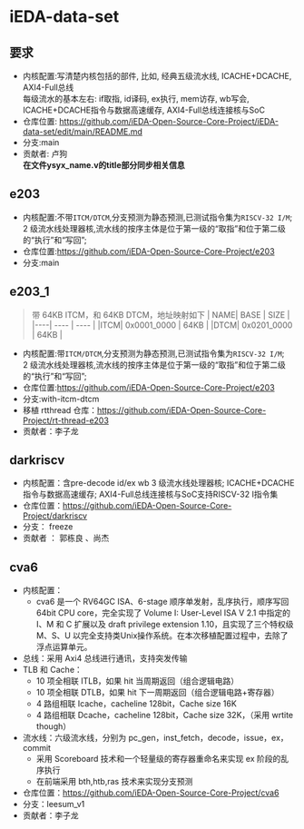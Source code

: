 # iEDA-data-set

## 要求
- 内核配置:写清楚内核包括的部件, 比如, 经典五级流水线, ICACHE+DCACHE, AXI4-Full总线  
  每级流水的基本左右: if取指, id译码, ex执行, mem访存, wb写会, ICACHE+DCACHE指令与数据高速缓存, AXI4-Full总线连接核与SoC  
- 仓库位置: https://github.com/iEDA-Open-Source-Core-Project/iEDA-data-set/edit/main/README.md  
- 分支:main  
- 贡献者: 卢狗  
**在文件ysyx_name.v的title部分同步相关信息**  


## e203

- 内核配置:不带`ITCM/DTCM`,分支预测为静态预测,已测试指令集为`RISCV-32 I/M`;  
  2 级流水线处理器核,流水线的按序主体是位于第一级的“取指”和位于第二级的“执行”和“写回”;
- 仓库位置:https://github.com/iEDA-Open-Source-Core-Project/e203
- 分支:main

## e203_1
> 带 64KB ITCM，和 64KB DTCM，地址映射如下
> | NAME| BASE | SIZE |
> |----| ---- | ---- |
> |ITCM| 0x0001_0000 | 64KB |
> |DTCM| 0x0201_0000 | 64KB |
- 内核配置:带`ITCM/DTCM`,分支预测为静态预测,已测试指令集为`RISCV-32 I/M`;  
  2 级流水线处理器核,流水线的按序主体是位于第一级的“取指”和位于第二级的“执行”和“写回”;
- 仓库位置:https://github.com/iEDA-Open-Source-Core-Project/e203
- 分支:with-itcm-dtcm
- 移植 rtthread 仓库：https://github.com/iEDA-Open-Source-Core-Project/rt-thread-e203
- 贡献者：李子龙

## darkriscv

- 内核配置：含pre-decode id/ex wb 3 级流水线处理器核; ICACHE+DCACHE指令与数据高速缓存;
  AXI4-Full总线连接核与SoC支持RISCV-32 I指令集
- 仓库位置：https://github.com/iEDA-Open-Source-Core-Project/darkriscv
- 分支： freeze
- 贡献者 ： 郭栋良 、尚杰
## cva6
- 内核配置：
  - cva6 是一个 RV64GC ISA、6-stage 顺序单发射，乱序执行，顺序写回 64bit CPU core，完全实现了 Volume I: User-Level ISA V 2.1 中指定的 I、M 和 C 扩展以及 draft privilege extension 1.10，且实现了三个特权级 M、S、U 以完全支持类Unix操作系统。在本次移植配置过程中，去除了浮点运算单元。
- 总线：采用 Axi4 总线进行通讯，支持突发传输
- TLB 和 Cache：
  - 10 项全相联 ITLB，如果 hit 当周期返回（组合逻辑电路）
  - 10 项全相联 DTLB，如果 hit 下一周期返回（组合逻辑电路+寄存器）
  - 4 路组相联 Icache，cacheline 128bit，Cache size 16K
  - 4 路组相联 Dcache，cacheline 128bit，Cache size 32K，（采用 wrtite though）
- 流水线：六级流水线，分别为 pc_gen，inst_fetch，decode，issue，ex，commit
  - 采用 Scoreboard 技术和一个轻量级的寄存器重命名来实现 ex 阶段的乱序执行
  - 在前端采用 bth,htb,ras 技术来实现分支预测
- 仓库位置：https://github.com/iEDA-Open-Source-Core-Project/cva6
- 分支：leesum_v1
- 贡献者：李子龙



